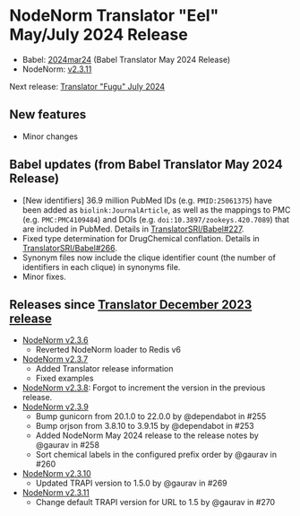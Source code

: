 # NodeNorm Translator "Eel" May/July 2024 Release

- Babel: [2024mar24](https://stars.renci.org/var/babel_outputs/2024mar24/)
  (Babel Translator May 2024 Release)
- NodeNorm: [v2.3.11](https://github.com/TranslatorSRI/NodeNormalization/releases/tag/v2.3.11)

Next release: [Translator "Fugu" July 2024](TranslatorFuguJuly2024.md)

## New features
* Minor changes 

## Babel updates (from Babel Translator May 2024 Release)
* [New identifiers] 36.9 million PubMed IDs (e.g. `PMID:25061375`) have been added as `biolink:JournalArticle`, as well as
  the mappings to PMC (e.g. `PMC:PMC4109484`) and DOIs (e.g. `doi:10.3897/zookeys.420.7089`) that are included in PubMed.
  Details in [TranslatorSRI/Babel#227](https://github.com/TranslatorSRI/Babel/pull/227).
* Fixed type determination for DrugChemical conflation. Details in
  [TranslatorSRI/Babel#266](https://github.com/TranslatorSRI/Babel/pull/266).
* Synonym files now include the clique identifier count (the number of identifiers in each clique) in synonyms file.
* Minor fixes.

## Releases since [Translator December 2023 release](TranslatorDecember2023.md)
* [NodeNorm v2.3.6](https://github.com/TranslatorSRI/NodeNormalization/releases/tag/v2.3.6)
  * Reverted NodeNorm loader to Redis v6
* [NodeNorm v2.3.7](https://github.com/TranslatorSRI/NodeNormalization/releases/tag/v2.3.7)
  * Added Translator release information
  * Fixed examples
* [NodeNorm v2.3.8](https://github.com/TranslatorSRI/NodeNormalization/releases/tag/v2.3.8): Forgot to increment the
  version in the previous release.
* [NodeNorm v2.3.9](https://github.com/TranslatorSRI/NodeNormalization/releases/tag/v2.3.9)
  * Bump gunicorn from 20.1.0 to 22.0.0 by @dependabot in #255
  * Bump orjson from 3.8.10 to 3.9.15 by @dependabot in #253
  * Added NodeNorm May 2024 release to the release notes by @gaurav in #258
  * Sort chemical labels in the configured prefix order by @gaurav in #260
* [NodeNorm v2.3.10](https://github.com/TranslatorSRI/NodeNormalization/releases/tag/v2.3.10)
  * Updated TRAPI version to 1.5.0 by @gaurav in #269
* [NodeNorm v2.3.11](https://github.com/TranslatorSRI/NodeNormalization/releases/tag/v2.3.11)
  * Change default TRAPI version for URL to 1.5 by @gaurav in #270